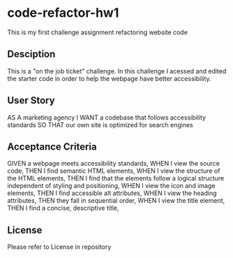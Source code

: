 # code-refactor-hw1
This is my first challenge assignment refactoring website code 

## Desciption 
This is a "on the job ticket" challenge. In this challenge I acessed and edited the starter code in order to help the webpage have better accessibility.

## User Story
AS A marketing agency
I WANT a codebase that follows accessibility standards
SO THAT our own site is optimized for search engines 

## Acceptance Criteria
GIVEN a webpage meets accessibility standards,
WHEN I view the source code,
THEN I find semantic HTML elements,
WHEN I view the structure of the HTML elements,
THEN I find that the elements follow a logical structure independent of styling and positioning,
WHEN I view the icon and image elements,
THEN I find accessible alt attributes,
WHEN I view the heading attributes,
THEN they fall in sequential order,
WHEN I view the title element,
THEN I find a concise, descriptive title,

## License 
Please refer to License in repository 
